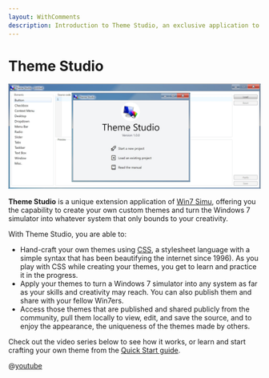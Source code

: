 ```yaml
---
layout: WithComments
description: Introduction to Theme Studio, an exclusive application to Win7 Simu.
---
```


# Theme Studio

<a-social />

![Theme Studio](./img/themestudio.jpg)

__Theme Studio__ is a unique extension application of [Win7 Simu](../about.md), offering you the capability to create your own custom themes and turn the Windows 7 simulator into whatever system that only bounds to your creativity.

<m-features />

With Theme Studio, you are able to:

* Hand-craft your own themes using [CSS](https://developer.mozilla.org/en-US/docs/Web/CSS), a stylesheet language with a simple syntax that has been beautifying the internet since 1996). As you play with CSS while creating your themes, you get to learn and practice it in the progress.
* Apply your themes to turn a Windows 7 simulator into any system as far as your skills and creativity may reach. You can also publish them and share with your fellow Win7ers.
* Access those themes that are published and shared publicly from the community, pull them locally to view, edit, and save the source, and to enjoy the appearance, the uniqueness of the themes made by others.

Check out the video series below to see how it works, or learn and start crafting your own theme from the [Quick Start guide](./quick-guide.md).

@[youtube](https://youtube.com/playlist?list=PLztkJSxlj5P6lUgP806gAnAvgnCaSumsC)

<google-ads />
